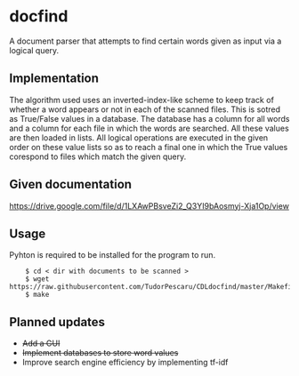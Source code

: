 # docfind

A document parser that attempts to find certain words given as input via a 
logical query.

Implementation
-----

The algorithm used uses an inverted-index-like scheme to keep track of whether 
a word appears or not in each of the scanned files. This is sotred as 
True/False values in a database. The database has a column for all words and a
column for each file in which the words are searched. All these values are then
loaded in lists. All logical operations are executed in the given order on
these value lists so as to reach a final one in which the True values corespond
to files which match the given query.

Given documentation
-----

https://drive.google.com/file/d/1LXAwPBsveZi2_Q3YI9bAosmyj-Xja1Op/view

Usage
-----

Pyhton is required to be installed for the program to run.

```
	$ cd < dir with documents to be scanned >
	$ wget https://raw.githubusercontent.com/TudorPescaru/CDLdocfind/master/Makefile
	$ make
```

Planned updates
-----

* ~~Add a GUI~~
* ~~Implement databases to store word values~~
* Improve search engine efficiency by implementing tf-idf

